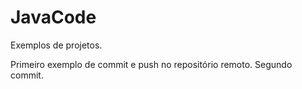 # JavaCode
Exemplos de projetos.

Primeiro exemplo de commit e push no repositório remoto.
Segundo commit.

